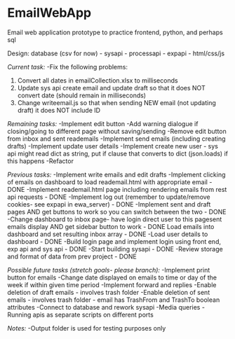# EmailWebApp
Email web application prototype to practice frontend, python, and perhaps sql

Design:
database (csv for now) - sysapi - processapi - expapi - html/css/js

*Current task:*
-Fix the following problems:
1. Convert all dates in emailCollection.xlsx to milliseconds
2. Update sys api create email and update draft so that it does NOT convert date (should remain in milliseconds)
3. Change writeemail.js so that when sending NEW email (not updating draft) it does NOT include ID


*Remaining tasks:*
-Implement edit button
-Add warning dialogue if closing/going to different page without saving/sending
-Remove edit button from inbox and sent reademails
-Implement send emails (including creating drafts)
-Implement update user details
-Implement create new user - sys api might read dict as string, put if clause that converts to dict (json.loads) if this happens
-Refactor

*Previous tasks:*
-Implement write emails and edit drafts
-Implement clicking of emails on dashboard to load reademail.html with appropriate email - DONE
-Implement reademail.html page including rendering emails from rest api requests - DONE
-Implement log out (remember to update/remove cookies- see expapi in ewa_server) - DONE
-Implement sent and draft pages AND get buttons to work so you can switch between the two - DONE
-Change dashboard to inbox page- have login direct user to this pagesent emails display AND get sidebar button to work - DONE
Load emails into dashboard and set resulting inbox array - DONE
-Load user details to dashboard - DONE
-Build login page and implement login using front end, exp api and sys api - DONE
-Start building sysapi - DONE
-Review storage and format of data from prev project - DONE

*Possible future tasks (stretch goals- please branch):*
-Implement print button for emails
-Change date displayed on emails to time or day of the week if within given time period
-Implement forward and replies
-Enable deletion of draft emails - involves trash folder
-Enable deletion of sent emails - involves trash folder - email has TrashFrom and TrashTo boolean attributes
-Connect to database and rework sysapi
-Media queries
-Running apis as separate scripts on different ports

*Notes:*
-Output folder is used for testing purposes only